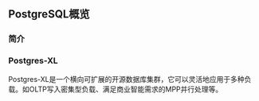 ## PostgreSQL概览

### 简介

### Postgres-XL

Postgres-XL是一个横向可扩展的开源数据库集群，它可以灵活地应用于多种负载。如OLTP写入密集型负载、满足商业智能需求的MPP并行处理等。

